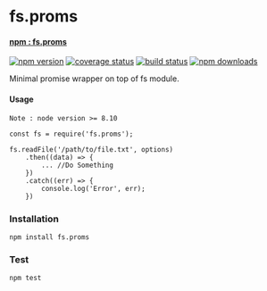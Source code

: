 # fs.proms

#### [npm : fs.proms](https://www.npmjs.com/package/fs.proms)

[![npm version](https://badge.fury.io/js/fs.promisify.svg)](https://badge.fury.io/js/fs.proms)
[![coverage status](https://coveralls.io/repos/github/void666/fs.promise/badge.svg?branch=master)](https://coveralls.io/github/void666/fs.promise?branch=master)
[![build status](https://travis-ci.org/void666/fs.promise.svg?branch=master)](https://travis-ci.org/void666/fs.promise)
[![npm downloads](https://img.shields.io/npm/dt/fs.proms.svg)](https://img.shields.io/npm/dt/fs.proms)


Minimal promise wrapper on top of fs module. 

#### Usage
`Note : node version >= 8.10`

``` 
const fs = require('fs.proms');

fs.readFile('/path/to/file.txt', options)
    .then((data) => {
        ... //Do Something
    })
    .catch((err) => {
        console.log('Error', err);
    })
```

### Installation
`npm install fs.proms`

### Test
`npm test`